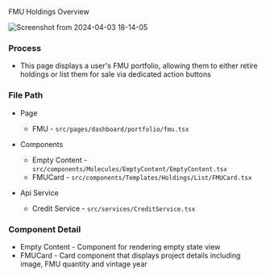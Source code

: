 FMU Holdings Overview

![Screenshot from 2024-04-03 18-14-05](https://github.com/Blockchain-Laboratories-LLC/IM-Production-Frontend/assets/20131952/74a58189-f36d-4952-b5b0-cb83b2402c8a)

### Process
- This page displays a user's FMU portfolio, allowing them to either retire holdings or list them for sale via dedicated action buttons

### File Path
- Page
  - FMU - `src/pages/dashboard/portfolio/fmu.tsx`
- Components
  - Empty Content - `src/components/Molecules/EmptyContent/EmptyContent.tsx`
  - FMUCard - `src/components/Templates/Holdings/List/FMUCard.tsx`

- Api Service
  - Credit Service - `src/services/CreditService.tsx`

### Component Detail
  - Empty Content - Component for rendering empty state view
  - FMUCard - Card component that displays project details including image, FMU quantity and vintage year

